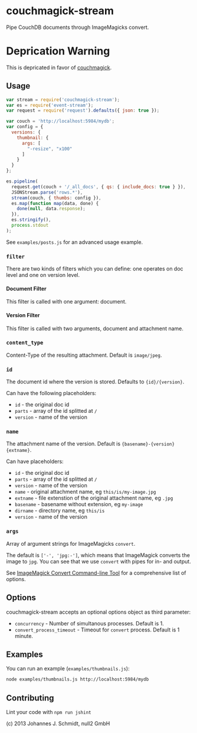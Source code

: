 couchmagick-stream
============
Pipe CouchDB documents through ImageMagicks convert.

# Deprication Warning
This is depricated in favor of [couchmagick](https://github.com/jo/couchmagick).

Usage
-----
```js
var stream = require('couchmagick-stream');
var es = require('event-stream');
var request = require('request').defaults({ json: true });

var couch = 'http://localhost:5984/mydb';
var config = {
  versions: {
    thumbnail: {
      args: [
        "-resize", "x100"
      ]
    }
  }
};

es.pipeline(
  request.get(couch + '/_all_docs', { qs: { include_docs: true } }),
  JSONStream.parse('rows.*'),
  stream(couch, { thumbs: config }),
  es.map(function map(data, done) {
    done(null, data.response);
  }),
  es.stringify(),
  process.stdout
);
```

See `examples/posts.js` for an advanced usage example.


### `filter`
There are two kinds of filters which you can define: one operates on doc level
and one on version level.

#### Document Filter
This filter is called with one argument: document.

#### Version Filter
This filter is called with two arguments, document and attachment name.

### `content_type`
Content-Type of the resulting attachment. Default is `image/jpeg`.

### `id`
The document id where the version is stored. Defaults to `{id}/{version}`.

Can have the following placeholders:
* `id` - the original doc id
* `parts` - array of the id splitted at `/`
* `version` - name of the version

### `name`
The attachment name of the version. Default is `{basename}-{version}{extname}`.

Can have placeholders:
* `id` - the original doc id
* `parts` - array of the id splitted at `/`
* `version` - name of the version
* `name` - original attachment name, eg `this/is/my-image.jpg`
* `extname` - file extenstion of the original attachment name, eg `.jpg`
* `basename` - basename without extension, eg `my-image`
* `dirname` - directory name, eg `this/is`
* `version` - name of the version

### `args`
Array of argument strings for ImageMagicks `convert`.

The default is `['-', 'jpg:-']`, which means that ImageMagick converts the image
to `jpg`. You can see that we use `convert` with pipes for in- and output.

See [ImageMagick Convert Command-line Tool](http://www.imagemagick.org/script/convert.php)
for a comprehensive list of options.

Options
-------
couchmagick-stream accepts an optional options object as third parameter:

* `concurrency` - Number of simultanous processes. Default is 1.
* `convert_process_timeout` - Timeout for `convert` process. Default is 1 minute.


Examples
--------

You can run an example (`examples/thumbnails.js`):
```bash
node examples/thumbnails.js http://localhost:5984/mydb
```

Contributing
------------
Lint your code with `npm run jshint`

(c) 2013 Johannes J. Schmidt, null2 GmbH
